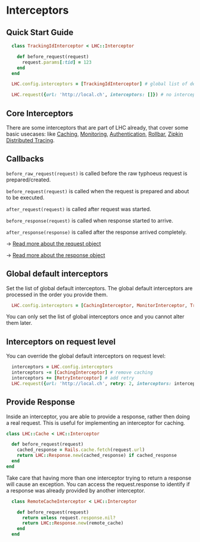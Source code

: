 Interceptors
===

## Quick Start Guide

```ruby
  class TrackingIdInterceptor < LHC::Interceptor

    def before_request(request)
      request.params[:tid] = 123
    end
  end
```

```ruby
  LHC.config.interceptors = [TrackingIdInterceptor] # global list of default interceptors
```

```ruby
  LHC.request({url: 'http://local.ch', interceptors: []}) # no interceptor for this request
```

## Core Interceptors

There are some interceptors that are part of LHC already, that cover some basic usecases:
like [Caching](/docs/interceptors/caching.md), [Monitoring](/docs/interceptors/monitoring.md), [Authentication](/docs/interceptors/authentication.md), [Rollbar](/docs/interceptors/rollbar.md), [Zipkin Distributed Tracing](/docs/interceptors/zipkin.md).

## Callbacks

`before_raw_request(request)` is called before the raw typhoeus request is prepared/created.

`before_request(request)` is called when the request is prepared and about to be executed.

`after_request(request)` is called after request was started.

`before_response(request)` is called when response started to arrive.

`after_response(response)` is called after the response arrived completely.

→ [Read more about the request object](request.md)

→ [Read more about the response object](response.md)

## Global default interceptors

Set the list of global default interceptors.
The global default interceptors are processed in the order you provide them.

```ruby
  LHC.config.interceptors = [CachingInterceptor, MonitorInterceptor, TrackingIdInterceptor]
```

You can only set the list of global interceptors once and you cannot alter them later.

## Interceptors on request level

You can override the global default interceptors on request level:

```ruby
  interceptors = LHC.config.interceptors
  interceptors -= [CachingInterceptor] # remove caching
  interceptors += [RetryInterceptor] # add retry
  LHC.request({url: 'http://local.ch', retry: 2, interceptors: interceptors})
```

## Provide Response

Inside an interceptor, you are able to provide a response, rather then doing a real request.
This is useful for implementing an interceptor for caching.

```ruby
class LHC::Cache < LHC::Interceptor

  def before_request(request)
    cached_response = Rails.cache.fetch(request.url)
    return LHC::Response.new(cached_response) if cached_response
  end
end
```

Take care that having more than one interceptor trying to return a response will cause an exception.
You can access the request.response to identify if a response was already provided by another interceptor.

```ruby
  class RemoteCacheInterceptor < LHC::Interceptor

    def before_request(request)
      return unless request.response.nil?
      return LHC::Response.new(remote_cache)
    end
  end
```
